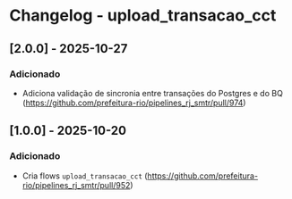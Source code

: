 # Changelog - upload_transacao_cct

## [2.0.0] - 2025-10-27

### Adicionado

- Adiciona validação de sincronia entre transações do Postgres e do BQ (https://github.com/prefeitura-rio/pipelines_rj_smtr/pull/974)


## [1.0.0] - 2025-10-20

### Adicionado

- Cria flows `upload_transacao_cct` (https://github.com/prefeitura-rio/pipelines_rj_smtr/pull/952)